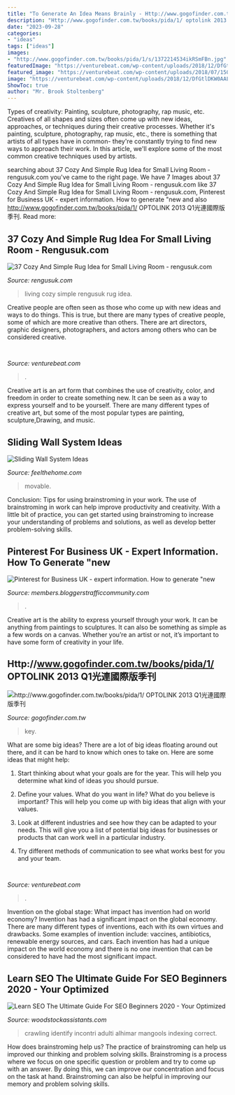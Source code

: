 ```yaml
---
title: "To Generate An Idea Means Brainly - Http://www.gogofinder.com.tw/books/pida/1/ Optolink 2013 Q1光連國際版季刊"
description: "Http://www.gogofinder.com.tw/books/pida/1/ optolink 2013 q1光連國際版季刊"
date: "2023-09-28"
categories:
- "ideas"
tags: ["ideas"]
images:
- "http://www.gogofinder.com.tw/books/pida/1/s/1372214534ikRSmFBn.jpg"
featuredImage: "https://venturebeat.com/wp-content/uploads/2018/12/DfGtlDKW0AALxnR.jpg?w=800"
featured_image: "https://venturebeat.com/wp-content/uploads/2018/07/1500-js1024_bellagio4-wlogo.jpg?w=800"
image: "https://venturebeat.com/wp-content/uploads/2018/12/DfGtlDKW0AALxnR.jpg?w=800"
ShowToc: true
author: "Mr. Brook Stoltenberg"
---
```



Types of creativity: Painting, sculpture, photography, rap music, etc.
Creatives of all shapes and sizes often come up with new ideas, approaches, or techniques during their creative processes. Whether it's painting, sculpture, photography, rap music, etc., there is something that artists of all types have in common- they're constantly trying to find new ways to approach their work. In this article, we'll explore some of the most common creative techniques used by artists.

	

		
searching about 37 Cozy And Simple Rug Idea for Small Living Room - rengusuk.com you've came to the right page. We have 7 Images about 37 Cozy And Simple Rug Idea for Small Living Room - rengusuk.com like 37 Cozy And Simple Rug Idea for Small Living Room - rengusuk.com, Pinterest for Business UK - expert information. How to generate &quot;new and also http://www.gogofinder.com.tw/books/pida/1/ OPTOLINK 2013 Q1光連國際版季刊. Read more:
		
    
## 37 Cozy And Simple Rug Idea For Small Living Room - Rengusuk.com

<img loading=lazy src="https://rengusuk.com/wp-content/uploads/2019/02/37-Cozy-And-Simple-Rug-Idea-for-Small-Living-Room.jpg" onerror="this.onerror=null;this.src='https://tse2.mm.bing.net/th?id=OIP.vdyOu4NRiIXF_DuEMIUUkgHaEK&amp;pid=15.1';" alt="37 Cozy And Simple Rug Idea for Small Living Room - rengusuk.com">

_Source: rengusuk.com_

>living cozy simple rengusuk rug idea. 

	

Creative people are often seen as those who come up with new ideas and ways to do things. This is true, but there are many types of creative people, some of which are more creative than others. There are art directors, graphic designers, photographers, and actors among others who can be considered creative.

    
## 

<img loading=lazy src="https://venturebeat.com/wp-content/uploads/2018/12/DfGtlDKW0AALxnR.jpg?w=800" onerror="this.onerror=null;this.src='https://tse2.mm.bing.net/th?id=OIP.q-8bGSNNa3u3IKVIYiDrvAHaE8&amp;pid=15.1';" alt="">

_Source: venturebeat.com_

>. 

	

Creative art is an art form that combines the use of creativity, color, and freedom in order to create something new. It can be seen as a way to express yourself and to be yourself. There are many different types of creative art, but some of the most popular types are painting, sculpture,Drawing, and music.

    
## Sliding Wall System Ideas

<img loading=lazy src="https://feelthehome.com/wp-content/uploads/2012/03/Movable-sliding-wall-system-design.jpg" onerror="this.onerror=null;this.src='https://tse2.mm.bing.net/th?id=OIP._m18Z4lF8O87IX4TVKEPPAHaEP&amp;pid=15.1';" alt="Sliding Wall System Ideas">

_Source: feelthehome.com_

>movable. 

	

Conclusion: Tips for using brainstroming in your work.
The use of brainstroming in work can help improve productivity and creativity. With a little bit of practice, you can get started using brainstroming to increase your understanding of problems and solutions, as well as develop better problem-solving skills.

    
## Pinterest For Business UK - Expert Information. How To Generate &quot;new

<img loading=lazy src="https://media1-production-mightynetworks.imgix.net/asset/24495043/Twitter_Re-Tweet_Everday.jpg?ixlib=rails-0.3.0&amp;fm=jpg&amp;q=75&amp;auto=format&amp;w=2048&amp;h=2048&amp;fit=max&amp;crop=entropy" onerror="this.onerror=null;this.src='https://tse4.mm.bing.net/th?id=OIP.tDq2yqI-B2p96cYl4YlYowHaHa&amp;pid=15.1';" alt="Pinterest for Business UK - expert information. How to generate &quot;new">

_Source: members.bloggerstrafficcommunity.com_

>. 

	

Creative art is the ability to express yourself through your work. It can be anything from paintings to sculptures. It can also be something as simple as a few words on a canvas. Whether you’re an artist or not, it’s important to have some form of creativity in your life.

    
## Http://www.gogofinder.com.tw/books/pida/1/ OPTOLINK 2013 Q1光連國際版季刊

<img loading=lazy src="http://www.gogofinder.com.tw/books/pida/1/s/1372214534ikRSmFBn.jpg" onerror="this.onerror=null;this.src='https://tse3.mm.bing.net/th?id=OIP.WjSRnqdG4dOjSRcYpg-bgQHaKf&amp;pid=15.1';" alt="http://www.gogofinder.com.tw/books/pida/1/ OPTOLINK 2013 Q1光連國際版季刊">

_Source: gogofinder.com.tw_

>key. 

	

What are some big ideas?
There are a lot of big ideas floating around out there, and it can be hard to know which ones to take on. Here are some ideas that might help:
1. Start thinking about what your goals are for the year. This will help you determine what kind of ideas you should pursue.

2. Define your values. What do you want in life? What do you believe is important? This will help you come up with big ideas that align with your values.

3. Look at different industries and see how they can be adapted to your needs. This will give you a list of potential big ideas for businesses or products that can work well in a particular industry.

4. Try different methods of communication to see what works best for you and your team.

    
## 

<img loading=lazy src="https://venturebeat.com/wp-content/uploads/2018/07/1500-js1024_bellagio4-wlogo.jpg?w=800" onerror="this.onerror=null;this.src='https://tse2.mm.bing.net/th?id=OIP.EYe9BK3Ps3xvjwsdw3zcBwHaEx&amp;pid=15.1';" alt="">

_Source: venturebeat.com_

>. 

	

Invention on the global stage: What impact has invention had on world economy?
Invention has had a significant impact on the global economy. There are many different types of inventions, each with its own virtues and drawbacks. Some examples of invention include: vaccines, antibiotics, renewable energy sources, and cars. Each invention has had a unique impact on the world economy and there is no one invention that can be considered to have had the most significant impact.

    
## Learn SEO The Ultimate Guide For SEO Beginners 2020 - Your Optimized

<img loading=lazy src="https://mangools.com/blog/wp-content/uploads/2019/07/02-crawling-2-1.png" onerror="this.onerror=null;this.src='https://tse3.mm.bing.net/th?id=OIP.ilGNPpELtW5SVolw-Rb7vQHaIe&amp;pid=15.1';" alt="Learn SEO The Ultimate Guide For SEO Beginners 2020 - Your Optimized">

_Source: woodstockassistants.com_

>crawling identify incontri adulti alhimar mangools indexing correct. 

	

How does brainstroming help us?
The practice of brainstroming can help us improved our thinking and problem solving skills. Brainstroming is a process where we focus on one specific question or problem and try to come up with an answer. By doing this, we can improve our concentration and focus on the task at hand. Brainstroming can also be helpful in improving our memory and problem solving skills.

